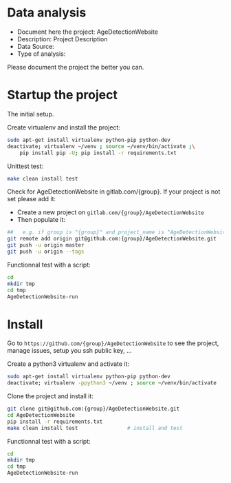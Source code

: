 # Data analysis
- Document here the project: AgeDetectionWebsite
- Description: Project Description
- Data Source:
- Type of analysis:

Please document the project the better you can.

# Startup the project

The initial setup.

Create virtualenv and install the project:
```bash
sudo apt-get install virtualenv python-pip python-dev
deactivate; virtualenv ~/venv ; source ~/venv/bin/activate ;\
    pip install pip -U; pip install -r requirements.txt
```

Unittest test:
```bash
make clean install test
```

Check for AgeDetectionWebsite in gitlab.com/{group}.
If your project is not set please add it:

- Create a new project on `gitlab.com/{group}/AgeDetectionWebsite`
- Then populate it:

```bash
##   e.g. if group is "{group}" and project_name is "AgeDetectionWebsite"
git remote add origin git@github.com:{group}/AgeDetectionWebsite.git
git push -u origin master
git push -u origin --tags
```

Functionnal test with a script:

```bash
cd
mkdir tmp
cd tmp
AgeDetectionWebsite-run
```

# Install

Go to `https://github.com/{group}/AgeDetectionWebsite` to see the project, manage issues,
setup you ssh public key, ...

Create a python3 virtualenv and activate it:

```bash
sudo apt-get install virtualenv python-pip python-dev
deactivate; virtualenv -ppython3 ~/venv ; source ~/venv/bin/activate
```

Clone the project and install it:

```bash
git clone git@github.com:{group}/AgeDetectionWebsite.git
cd AgeDetectionWebsite
pip install -r requirements.txt
make clean install test                # install and test
```
Functionnal test with a script:

```bash
cd
mkdir tmp
cd tmp
AgeDetectionWebsite-run
```
